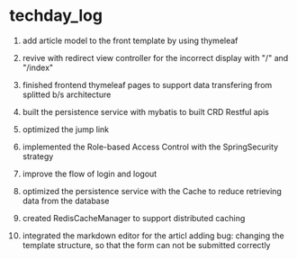 # techday_log

1. add article model to the front template by using thymeleaf
2. revive with redirect view controller for the incorrect display with "/" and "/index"

3. finished frontend thymeleaf pages to support data transfering from splitted b/s architecture
4. built the persistence service with mybatis to built CRD Restful apis

5. optimized the jump link

6. implemented the Role-based Access Control with the SpringSecurity strategy
7. improve the flow of login and logout
8. optimized the persistence service with the Cache to reduce retrieving data from the database

9. created RedisCacheManager to support distributed caching

10. integrated the markdown editor for the articl adding
 bug: changing the template structure, so that the form can not be submitted correctly
